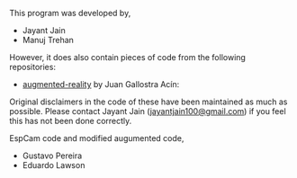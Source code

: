 This program was developed by,

- Jayant Jain
- Manuj Trehan

However, it does also contain pieces of code from the following repositories:

- [augmented-reality](https://github.com/juangallostra/augmented-reality) by Juan Gallostra Acín:

Original disclaimers in the code of these have been maintained as much as possible.
Please contact Jayant Jain (jayantjain100@gmail.com) if you feel this has not been done correctly.

EspCam code and modified augumented code,

- Gustavo Pereira
- Eduardo  Lawson

